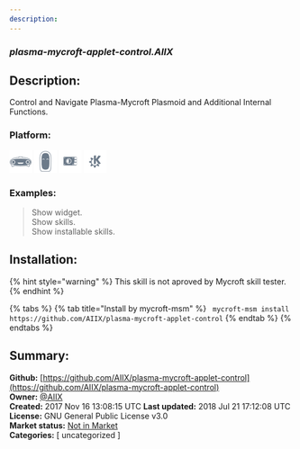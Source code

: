 ```yaml
---
description: 
---
```


### _plasma-mycroft-applet-control.AIIX_  
## Description:  
Control and Navigate Plasma-Mycroft Plasmoid and Additional Internal Functions.  
### Platform:  
 ![Mark I](../.gitbook/assets/mark-1-icon.png)  ![Mark II](../.gitbook/assets/mark-2-icon.png)  ![Picroft](../.gitbook/assets/picroft-icon.png)  ![plasmoid](../.gitbook/assets/kde.png)   
### Examples:  
> Show widget.  
> Show skills.  
> Show installable skills.  
  
## Installation:  
{% hint style="warning" %}
This skill is not aproved by Mycroft skill tester.
{% endhint %}
    
{% tabs %}
{% tab title="Install by mycroft-msm" %}
``` mycroft-msm install https://github.com/AIIX/plasma-mycroft-applet-control```
{% endtab %}
  {% endtabs %}
    
## Summary:  
**Github:** [https://github.com/AIIX/plasma-mycroft-applet-control](https://github.com/AIIX/plasma-mycroft-applet-control)  
**Owner:** [@AIIX](https://github.com/AIIX)  
**Created:** 2017 Nov 16 13:08:15 UTC  **Last updated:** 2018 Jul 21 17:12:08 UTC  
**License:** GNU General Public License v3.0  
**Market status:** [Not in Market](https://market.mycroft.ai/skill/)  
**Categories:** [ uncategorized ]   
